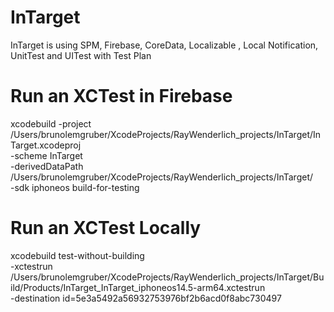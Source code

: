 # InTarget
InTarget is using SPM, Firebase, CoreData, Localizable , Local Notification, UnitTest and UITest with Test Plan

# Run an XCTest in Firebase
xcodebuild -project /Users/brunolemgruber/XcodeProjects/RayWenderlich_projects/InTarget/InTarget.xcodeproj \
-scheme InTarget \
-derivedDataPath /Users/brunolemgruber/XcodeProjects/RayWenderlich_projects/InTarget/ \
-sdk iphoneos build-for-testing

# Run an XCTest Locally
xcodebuild test-without-building \
    -xctestrun /Users/brunolemgruber/XcodeProjects/RayWenderlich_projects/InTarget/Build/Products/InTarget_InTarget_iphoneos14.5-arm64.xctestrun \
    -destination id=5e3a5492a56932753976bf2b6acd0f8abc730497
